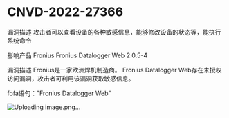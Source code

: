 # CNVD-2022-27366
漏洞描述
攻击者可以查看设备的各种敏感信息，能够修改设备的状态等，能执行系统命令

影响产品 	Fronius Fronius Datalogger Web 2.0.5-4 

漏洞描述 	Fronius是一家欧洲焊机制造商。 Fronius Datalogger Web存在未授权访问漏洞，攻击者可利用该漏洞获取敏感信息。

fofa语句："Fronius Datalogger Web"

![Uploading image.png…]()

